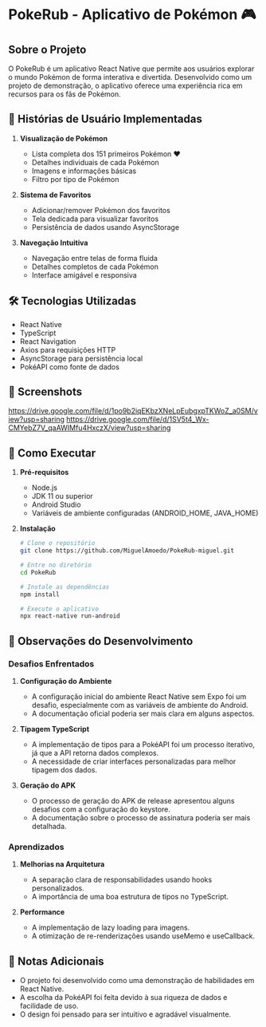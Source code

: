 # PokeRub - Aplicativo de Pokémon 🎮

## Sobre o Projeto

O PokeRub é um aplicativo React Native que permite aos usuários explorar o mundo Pokémon de forma interativa e divertida. Desenvolvido como um projeto de demonstração, o aplicativo oferece uma experiência rica em recursos para os fãs de Pokémon.

## 🎯 Histórias de Usuário Implementadas

1. **Visualização de Pokémon**
   - Lista completa dos 151 primeiros Pokémon ❤️
   - Detalhes individuais de cada Pokémon
   - Imagens e informações básicas
   - Filtro por tipo de Pokémon

2. **Sistema de Favoritos**
   - Adicionar/remover Pokémon dos favoritos
   - Tela dedicada para visualizar favoritos
   - Persistência de dados usando AsyncStorage

3. **Navegação Intuitiva**
   - Navegação entre telas de forma fluida
   - Detalhes completos de cada Pokémon
   - Interface amigável e responsiva

## 🛠️ Tecnologias Utilizadas

- React Native
- TypeScript
- React Navigation
- Axios para requisições HTTP
- AsyncStorage para persistência local
- PokéAPI como fonte de dados

## 📱 Screenshots
https://drive.google.com/file/d/1po9b2iqEKbzXNeLpEubgxpTKWoZ_a0SM/view?usp=sharing
https://drive.google.com/file/d/1SV5t4_Wx-CMYebZ7V_qaAWIMfu4HxczX/view?usp=sharing


## 🚀 Como Executar

1. **Pré-requisitos**
   - Node.js
   - JDK 11 ou superior
   - Android Studio
   - Variáveis de ambiente configuradas (ANDROID_HOME, JAVA_HOME)

2. **Instalação**
   ```bash
   # Clone o repositório
   git clone https://github.com/MiguelAmoedo/PokeRub-miguel.git

   # Entre no diretório
   cd PokeRub

   # Instale as dependências
   npm install

   # Execute o aplicativo
   npx react-native run-android
   ```

## 💭 Observações do Desenvolvimento

### Desafios Enfrentados

1. **Configuração do Ambiente**
   - A configuração inicial do ambiente React Native sem Expo foi um desafio, especialmente com as variáveis de ambiente do Android.
   - A documentação oficial poderia ser mais clara em alguns aspectos.

2. **Tipagem TypeScript**
   - A implementação de tipos para a PokéAPI foi um processo iterativo, já que a API retorna dados complexos.
   - A necessidade de criar interfaces personalizadas para melhor tipagem dos dados.

3. **Geração do APK**
   - O processo de geração do APK de release apresentou alguns desafios com a configuração do keystore.
   - A documentação sobre o processo de assinatura poderia ser mais detalhada.

### Aprendizados

1. **Melhorias na Arquitetura**
   - A separação clara de responsabilidades usando hooks personalizados.
   - A importância de uma boa estrutura de tipos no TypeScript.

2. **Performance**
   - A implementação de lazy loading para imagens.
   - A otimização de re-renderizações usando useMemo e useCallback.

## 📝 Notas Adicionais

- O projeto foi desenvolvido como uma demonstração de habilidades em React Native.
- A escolha da PokéAPI foi feita devido à sua riqueza de dados e facilidade de uso.
- O design foi pensado para ser intuitivo e agradável visualmente.

